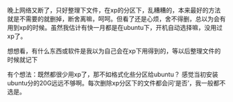 晚上网络又断了，只好整理下文件，在xp的分区下，乱糟糟的，本来最好的方法就是不需要的就删掉，断舍离嘛，呵呵。但看了还是心烦，舍不得删，总以为会有用到xp的时候。虽然我估计有快一月都是在ubuntu下，开机自动选择嘛，没用过xp了。

想想看，有什么东西或软件是我以为自己会在xp下用得到的，等以后整理文件的时候就记下

有个想法：既然都很少用xp了，那不如格式化些分区给ubuntu？ 感觉当初安装ubuntu分的20G远远不够啊。每次删除xp分区下的文件都会问‘是否’，我一般都不选是。
